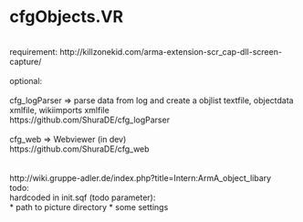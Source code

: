 # cfgObjects.VR
<br/>
requirement: http://killzonekid.com/arma-extension-scr_cap-dll-screen-capture/<br/>
<br/>
optional:<br/>
<br/>
cfg_logParser => parse data from log and create a objlist textfile, objectdata xmlfile, wikiimports xmlfile<br/>
https://github.com/ShuraDE/cfg_logParser<br/>
<br/>
cfg_web => Webviewer (in dev)<br/>
https://github.com/ShuraDE/cfg_web<br/>
<br/>
<br/>
http://wiki.gruppe-adler.de/index.php?title=Intern:ArmA_object_libary
<br/>
todo:<br/>
hardcoded in init.sqf (todo parameter): <br/>
* path to picture directory
* some settings  
